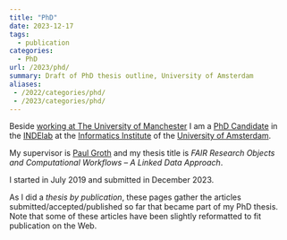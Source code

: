 ```yaml
---
title: "PhD"
date: 2023-12-17
tags:
  - publication
categories:
  - PhD
url: /2023/phd/ 
summary: Draft of PhD thesis outline, University of Amsterdam
aliases:
 - /2022/categories/phd/
 - /2023/categories/phd/
---
```


Beside [working at The University of Manchester](/about/) I am a [PhD Candidate](https://www.uva.nl/en/profile/s/o/s.soilandreyes/s.soiland-reyes.html) in the [INDElab](https://indelab.org/) at the [Informatics Institute](http://ivi.uva.nl/) of the [University of Amsterdam](http://uva.nl/).

My supervisor is [Paul Groth](http://pgroth.com/) and my thesis title is _FAIR Research Objects and Computational Workflows – A Linked Data Approach_.

I started in July 2019 and submitted in December 2023.

As I did a _thesis by publication_, these pages gather the articles submitted/accepted/published so far that became part of my PhD thesis. Note that some of these articles have been slightly reformatted to fit publication on the Web.


